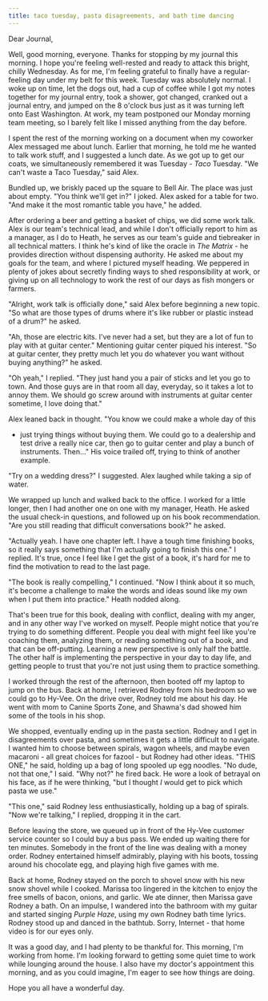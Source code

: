 ```yaml
---
title: taco tuesday, pasta disagreements, and bath time dancing
---
```


Dear Journal,

Well, good morning, everyone. Thanks for stopping by my journal this
morning. I hope you're feeling well-rested and ready to attack this
bright, chilly Wednesday. As for me, I'm feeling grateful to finally
have a regular-feeling day under my belt for this week. Tuesday was
absolutely normal. I woke up on time, let the dogs out, had a cup of
coffee while I got my notes together for my journal entry, took a
shower, got changed, cranked out a journal entry, and jumped on the 8
o'clock bus just as it was turning left onto East Washington. At work,
my team postponed our Monday morning team meeting, so I barely felt like
I missed anything from the day before.

I spent the rest of the morning working on a document when my coworker
Alex messaged me about lunch. Earlier that morning, he told me he wanted
to talk work stuff, and I suggested a lunch date. As we got up to get
our coats, we simultaneously remembered it was Tuesday - *Taco* Tuesday.
"We can't waste a Taco Tuesday," said Alex.

Bundled up, we briskly paced up the square to Bell Air. The place was
just about empty. "You think we'll get in?" I joked. Alex asked for a
table for two. "And make it the most romantic table you have," he added.

After ordering a beer and getting a basket of chips, we did some work
talk. Alex is our team's technical lead, and while I don't officially
report to him as a manager, as I do to Heath, he serves as our team's
guide and tiebreaker in all technical matters. I think he's kind of like
the oracle in *The Matrix* - he provides direction without dispensing
authority. He asked me about my goals for the team, and where I pictured
myself heading. We peppered in plenty of jokes about secretly finding
ways to shed responsibility at work, or giving up on all technology to
work the rest of our days as fish mongers or farmers.

"Alright, work talk is officially done," said Alex before beginning a
new topic. "So what are those types of drums where it's like rubber or
plastic instead of a drum?" he asked.

"Ah, those are electric kits. I've never had a set, but they are a lot
of fun to play with at guitar center." Mentioning guitar center piqued
his interest. "So at guitar center, they pretty much let you do whatever
you want without buying anything?" he asked.

"Oh yeah," I replied. "They just hand you a pair of sticks and let you
go to town. And those guys are in that room all day, everyday, so it
takes a lot to annoy them. We should go screw around with instruments at
guitar center sometime, I love doing that."

Alex leaned back in thought. "You know we could make a whole day of this
- just trying things without buying them. We could go to a dealership
and test drive a really nice car, then go to guitar center and play a
bunch of instruments. Then…" His voice trailed off, trying to think of
another example.

"Try on a wedding dress?" I suggested. Alex laughed while taking a sip
of water.

We wrapped up lunch and walked back to the office. I worked for a little
longer, then I had another one on one with my manager, Heath. He asked
the usual check-in questions, and followed up on his book
recommendation. "Are you still reading that difficult conversations
book?" he asked.

"Actually yeah. I have one chapter left. I have a tough time finishing
books, so it really says something that I'm actually going to finish
this one." I replied. It's true, once I feel like I get the gist of a
book, it's hard for me to find the motivation to read to the last page.

"The book is really compelling," I continued. "Now I think about it so
much, it's become a challenge to make the words and ideas sound like my
own when I put them into practice." Heath nodded along.

That's been true for this book, dealing with conflict, dealing with my
anger, and in any other way I've worked on myself. People might notice
that you're trying to do something different. People you deal with might
feel like you're coaching them, analyzing them, or reading something out
of a book, and that can be off-putting. Learning a new perspective is
only half the battle. The other half is implementing the perspective in
your day to day life, and getting people to trust that you're not just
using them to practice something.

I worked through the rest of the afternoon, then booted off my laptop to
jump on the bus. Back at home, I retrieved Rodney from his bedroom so we
could go to Hy-Vee. On the drive over, Rodney told me about his day. He
went with mom to Canine Sports Zone, and Shawna's dad showed him some of
the tools in his shop.

We shopped, eventually ending up in the pasta section. Rodney and I get
in disagreements over pasta, and sometimes it gets a little difficult to
navigate. I wanted him to choose between spirals, wagon wheels, and
maybe even macaroni - all great choices for fazool - but Rodney had
other ideas. "THIS ONE," he said, holding up a bag of long spooled up
egg noodles. "No dude, not that one," I said. "Why not?" he fired back.
He wore a look of betrayal on his face, as if he were thinking, "but I
thought *I* would get to pick which pasta we use."

"This one," said Rodney less enthusiastically, holding up a bag of
spirals. "Now we're talking," I replied, dropping it in the cart.

Before leaving the store, we queued up in front of the Hy-Vee customer
service counter so I could buy a bus pass. We ended up waiting there for
ten minutes. Somebody in the front of the line was dealing with a money
order. Rodney entertained himself admirably, playing with his boots,
tossing around his chocolate egg, and playing high five games with me.

Back at home, Rodney stayed on the porch to shovel snow with his new
snow shovel while I cooked. Marissa too lingered in the kitchen to enjoy
the free smells of bacon, onions, and garlic. We ate dinner, then
Marissa gave Rodney a bath. On an impulse, I wandered into the bathroom
with my guitar and started singing *Purple Haze*, using my own Rodney
bath time lyrics. Rodney stood up and danced in the bathtub. Sorry,
Internet - that home video is for our eyes only.

It was a good day, and I had plenty to be thankful for. This morning,
I'm working from home. I'm looking forward to getting some quiet time to
work while lounging around the house. I also have my doctor's
appointment this morning, and as you could imagine, I'm eager to see how
things are doing.

Hope you all have a wonderful day.


